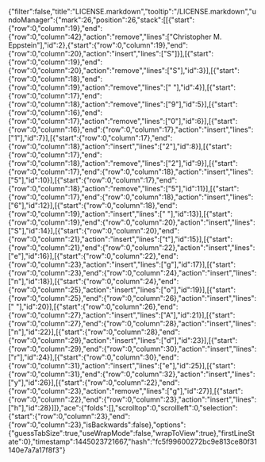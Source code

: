{"filter":false,"title":"LICENSE.markdown","tooltip":"/LICENSE.markdown","undoManager":{"mark":26,"position":26,"stack":[[{"start":{"row":0,"column":19},"end":{"row":0,"column":42},"action":"remove","lines":["Christopher M. Eppstein"],"id":2},{"start":{"row":0,"column":19},"end":{"row":0,"column":20},"action":"insert","lines":["S"]}],[{"start":{"row":0,"column":19},"end":{"row":0,"column":20},"action":"remove","lines":["S"],"id":3}],[{"start":{"row":0,"column":18},"end":{"row":0,"column":19},"action":"remove","lines":[" "],"id":4}],[{"start":{"row":0,"column":17},"end":{"row":0,"column":18},"action":"remove","lines":["9"],"id":5}],[{"start":{"row":0,"column":16},"end":{"row":0,"column":17},"action":"remove","lines":["0"],"id":6}],[{"start":{"row":0,"column":16},"end":{"row":0,"column":17},"action":"insert","lines":["1"],"id":7}],[{"start":{"row":0,"column":17},"end":{"row":0,"column":18},"action":"insert","lines":["2"],"id":8}],[{"start":{"row":0,"column":17},"end":{"row":0,"column":18},"action":"remove","lines":["2"],"id":9}],[{"start":{"row":0,"column":17},"end":{"row":0,"column":18},"action":"insert","lines":["5"],"id":10}],[{"start":{"row":0,"column":17},"end":{"row":0,"column":18},"action":"remove","lines":["5"],"id":11}],[{"start":{"row":0,"column":17},"end":{"row":0,"column":18},"action":"insert","lines":["6"],"id":12}],[{"start":{"row":0,"column":18},"end":{"row":0,"column":19},"action":"insert","lines":[" "],"id":13}],[{"start":{"row":0,"column":19},"end":{"row":0,"column":20},"action":"insert","lines":["S"],"id":14}],[{"start":{"row":0,"column":20},"end":{"row":0,"column":21},"action":"insert","lines":["t"],"id":15}],[{"start":{"row":0,"column":21},"end":{"row":0,"column":22},"action":"insert","lines":["e"],"id":16}],[{"start":{"row":0,"column":22},"end":{"row":0,"column":23},"action":"insert","lines":["g"],"id":17}],[{"start":{"row":0,"column":23},"end":{"row":0,"column":24},"action":"insert","lines":["n"],"id":18}],[{"start":{"row":0,"column":24},"end":{"row":0,"column":25},"action":"insert","lines":["o"],"id":19}],[{"start":{"row":0,"column":25},"end":{"row":0,"column":26},"action":"insert","lines":[" "],"id":20}],[{"start":{"row":0,"column":26},"end":{"row":0,"column":27},"action":"insert","lines":["A"],"id":21}],[{"start":{"row":0,"column":27},"end":{"row":0,"column":28},"action":"insert","lines":["n"],"id":22}],[{"start":{"row":0,"column":28},"end":{"row":0,"column":29},"action":"insert","lines":["d"],"id":23}],[{"start":{"row":0,"column":29},"end":{"row":0,"column":30},"action":"insert","lines":["r"],"id":24}],[{"start":{"row":0,"column":30},"end":{"row":0,"column":31},"action":"insert","lines":["e"],"id":25}],[{"start":{"row":0,"column":31},"end":{"row":0,"column":32},"action":"insert","lines":["y"],"id":26}],[{"start":{"row":0,"column":22},"end":{"row":0,"column":23},"action":"remove","lines":["g"],"id":27}],[{"start":{"row":0,"column":22},"end":{"row":0,"column":23},"action":"insert","lines":["h"],"id":28}]]},"ace":{"folds":[],"scrolltop":0,"scrollleft":0,"selection":{"start":{"row":0,"column":23},"end":{"row":0,"column":23},"isBackwards":false},"options":{"guessTabSize":true,"useWrapMode":false,"wrapToView":true},"firstLineState":0},"timestamp":1445023721667,"hash":"fc5f99600272bc9e813ce80f31140e7a7a17f8f3"}